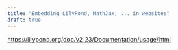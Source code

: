 ```yaml
---
title: "Embedding LilyPond, MathJax, ... in websites"
draft: true
---
```


https://lilypond.org/doc/v2.23/Documentation/usage/html